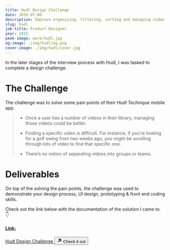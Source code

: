 ```yaml
---
title: Hudl Design Challenge
date: 2016-07-08
description: Improve organizing, filtering, sorting and managing video within Hudl Technique.
slug: hudl
job-title: Product Designer
year: 2015
peek-image: work/hudl.jpg
og-image: ./img/hudl/og.png
cover-image: ./img/hudl/cover.jpg
---
```


In the later stages of the interview process with Hudl, I was tasked to complete a design challenge.

# The Challenge

The challenge was to solve some pain points of their _Hudl Technique_ mobile app.

> - Once a user has a number of videos in their library, managing those videos could be better.
>
> - Finding a specific video is difficult. For instance, if you’re looking for a golf swing from two weeks ago, you might be scrolling through lots of video to find that specific one.
>
> - There’s no notion of separating videos into groups or teams.

# Deliverables

On top of the solving the pain points, the challenge was used to demonstrate your design process, UI design, prototyping & front end coding skills.

Check out the link below with the documentation of the solution I came to. 👇

<div class="link-card">
  <a href="/hudl" target="_blank" class="border-color-dim hover:bg-color-dim border rounded px-3 py-1 pb-3 px-3 px-2 my-4 lg:my-6 max-w-lg flex flex-wrap transition ease-linear" target="_blank">
    <h4 class="text-sm text-color-mild uppercase font-bold mb-0 lg:mb-0 ">Link:</h4>
    <span class= "text-lg lg:text-xl w-full">Hudl Design Challenge</span>
    <button class="fill-current rounded text-color-mid bg-color-dim py-1 px-2 flex items-center mt-1">
      <svg class="mr-1 opacity-75" height="16" viewBox="0 0 24 24" width="16" xmlns="http://www.w3.org/2000/svg"><path d="m13.8786797 8h-6.3786797c-.82842712 0-1.5-.67157288-1.5-1.5s.67157288-1.5 1.5-1.5h10c.8284271 0 1.5.67157288 1.5 1.5v10c0 .8284271-.6715729 1.5-1.5 1.5s-1.5-.6715729-1.5-1.5v-6.3786797l-8.95020426 8.9502043c-.58578644.5857864-1.53553391.5857864-2.12132035 0-.58578643-.5857864-.58578643-1.5355339 0-2.1213203z"/></svg>
      <span class="label text-sm leading-tight">Check it out</span>
    </button>
  </a>
</div>
